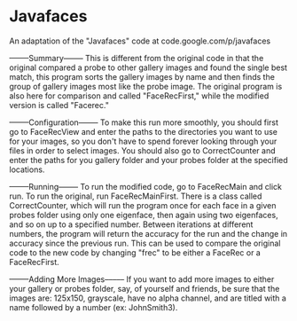 # Javafaces
An adaptation of the "Javafaces" code at code.google.com/p/javafaces


–––––Summary–––––
This is different from the original code in that the original compared a probe to other gallery images and found the single best match, this program sorts the gallery images by name and then finds the group of gallery images most like the probe image. The original program is also here for comparison and called "FaceRecFirst," while the modified version is called "Facerec."

–––––Configuration–––––
To make this run more smoothly, you should first go to FaceRecView and enter the paths to the directories you want to use for your images, so you don't have to spend forever looking through your files in order to select images. You should also go to CorrectCounter and enter the paths for you gallery folder and your probes folder at the specified locations. 

–––––Running–––––
To run the modified code, go to FaceRecMain and click run. To run the original, run FaceRecMainFirst. There is a class called CorrectCounter, which will run the program once for each face in a given probes folder using only one eigenface, then again using two eigenfaces, and so on up to a specified number. Between iterations at different numbers, the program will return the accuracy for the run and the change in accuracy since the previous run. This can be used to compare the original code to the new code by changing "frec" to be either a FaceRec or a FaceRecFirst.

–––––Adding More Images–––––
If you want to add more images to either your gallery or probes folder, say, of yourself and friends, be sure that the images are: 125x150, grayscale, have no alpha channel, and are titled with a name followed by a number (ex: JohnSmith3).
